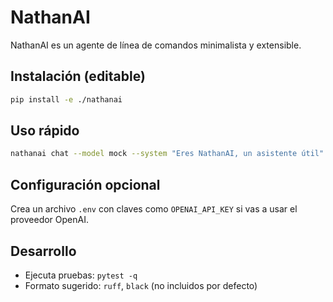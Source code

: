 # NathanAI

NathanAI es un agente de línea de comandos minimalista y extensible.

## Instalación (editable)

```bash
pip install -e ./nathanai
```

## Uso rápido

```bash
nathanai chat --model mock --system "Eres NathanAI, un asistente útil" --message "Hola"
```

## Configuración opcional

Crea un archivo `.env` con claves como `OPENAI_API_KEY` si vas a usar el proveedor OpenAI.

## Desarrollo

- Ejecuta pruebas: `pytest -q`
- Formato sugerido: `ruff`, `black` (no incluidos por defecto)
